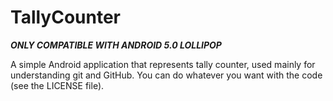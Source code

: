 TallyCounter
============

***ONLY COMPATIBLE WITH ANDROID 5.0 LOLLIPOP***

A simple Android application that represents tally counter, used mainly for understanding git and GitHub.
You can do whatever you want with the code (see the LICENSE file).
